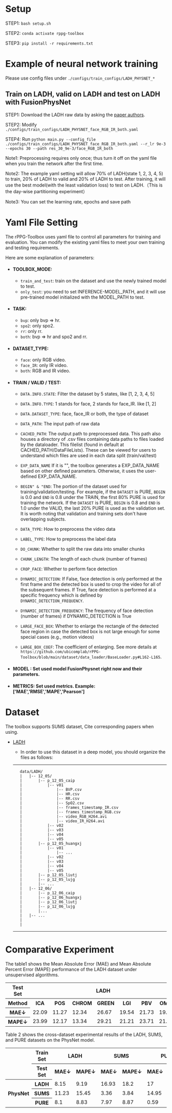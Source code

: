 # Setup

STEP1: `bash setup.sh` 

STEP2: `conda activate rppg-toolbox` 

STEP3: `pip install -r requirements.txt` 

# Example of neural network training

Please use config files under `./configs/train_configs/LADH_PHYSNET_*`

## Train on LADH, valid on LADH and test on LADH with FusionPhysNet 

STEP1: Download the LADH raw data by asking the [paper authors]().

STEP2: Modify `./configs/train_configs/LADH_PHYSNET_face_RGB_IR_both.yaml` 

STEP4: Run `python main.py --config_file ./configs/train_configs/LADH_PHYSNET_face_RGB_IR_both.yaml --r_lr 9e-3 --epochs 30 --path res_30_9e-3/face_RGB_IR_both` 

Note1: Preprocessing requires only once; thus turn it off on the yaml file when you train the network after the first time. 

Note2: The example yaml setting will allow 70% of LADH(state 1, 2, 3, 4, 5) to train, 20% of LADH to valid and 20% of LADH to test. After training, it will use the best model(with the least validation loss) to test on LADH.（This is the day-wise partitioning experiment）

Note3: You can set the learning rate, epochs and save path

# Yaml File Setting
The rPPG-Toolbox uses yaml file to control all parameters for training and evaluation. 
You can modify the existing yaml files to meet your own training and testing requirements.

Here are some explanation of parameters:
* #### TOOLBOX_MODE: 
  * `train_and_test`: train on the dataset and use the newly trained model to test.
  * `only_test`: you need to set INFERENCE-MODEL_PATH, and it will use pre-trained model initialized with the MODEL_PATH to test.
* #### TASK:
  * `bvp`: only bvp => hr.
  * `spo2`: only spo2.
  * `rr`: only rr.
  * `both`: bvp => hr and spo2 and rr.
* #### DATASET_TYPE:
  * `face`: only RGB video.
  * `face_IR`: only IR video.
  * `both`:  RGB and IR video.
* #### TRAIN / VALID / TEST: 
  * `DATA.INFO.STATE`: Filter the dataset by 5 states, like [1, 2, 3, 4, 5]
  * `DATA.INFO.TYPE`: 1 stands for face, 2 stands for face_IR. like [1, 2]
  * `DATA.DATASET_TYPE`: face,  face_IR or both, the type of dataset
  * `DATA_PATH`: The input path of raw data
  * `CACHED_PATH`: The output path to preprocessed data. This path also houses a directory of .csv files containing data paths to files loaded by the dataloader. This filelist (found in default at CACHED_PATH/DataFileLists). These can be viewed for users to understand which files are used in each data split (train/val/test)

  * `EXP_DATA_NAME` If it is "", the toolbox generates a EXP_DATA_NAME based on other defined parameters. Otherwise, it uses the user-defined EXP_DATA_NAME.  
  * `BEGIN" & "END`: The portion of the dataset used for training/validation/testing. For example, if the `DATASET` is PURE, `BEGIN` is 0.0 and `END` is 0.8 under the TRAIN, the first 80% PURE is used for training the network. If the `DATASET` is PURE, `BEGIN` is 0.8 and `END` is 1.0 under the VALID, the last 20% PURE is used as the validation set. It is worth noting that validation and training sets don't have overlapping subjects.  
  * `DATA_TYPE`: How to preprocess the video data
  * `LABEL_TYPE`: How to preprocess the label data
  * `DO_CHUNK`: Whether to split the raw data into smaller chunks
  * `CHUNK_LENGTH`: The length of each chunk (number of frames)
  * `CROP_FACE`: Whether to perform face detection
  * `DYNAMIC_DETECTION`: If False, face detection is only performed at the first frame and the detected box is used to crop the video for all of the subsequent frames. If True, face detection is performed at a specific frequency which is defined by `DYNAMIC_DETECTION_FREQUENCY`. 
  * `DYNAMIC_DETECTION_FREQUENCY`: The frequency of face detection (number of frames) if DYNAMIC_DETECTION is True
  * `LARGE_FACE_BOX`: Whether to enlarge the rectangle of the detected face region in case the detected box is not large enough for some special cases (e.g., motion videos)
  * `LARGE_BOX_COEF`: The coefficient of enlarging. See more details at `https://github.com/ubicomplab/rPPG-Toolbox/blob/main/dataset/data_loader/BaseLoader.py#L162-L165`. 

  
* #### MODEL : Set used model FusionPhysnet right now and their parameters.
* #### METRICS: Set used metrics. Example: ['MAE','RMSE','MAPE','Pearson']

# Dataset
The toolbox supports SUMS dataset, Cite corresponding papers when using.

* [LADH](https://github.com/McJackTang/FusionVitals)
    * In order to use this dataset in a deep model, you should organize the files as follows:
    
    -----------------
         data/LADH/
         |   |-- 12_05/
         |       |-- p_12_05_caip
         |           |-- v01
         |               |-- BVP.csv
         |               |-- HR.csv
         |               |-- RR.csv
         |               |-- SpO2.csv
         |               |-- frames_timestamp_IR.csv
         |               |-- frames_timestamp_RGB.csv
         |               |-- video_RGB_H264.avi
         |               |-- video_IR_H264.avi
         |           |-- v02
         |           |-- v03
         |           |-- v04
         |           |-- v05
         |       |-- p_12_05_huangxj
         |           |-- v01
         |               |-- ...
         |           |-- v02
         |           |-- v03
         |           |-- v04
         |           |-- v05
         |       |-- p_12_05_liutj
         |       |-- p_12_05_lujg
         |       |-- ...
         |   |-- 12_06/
         |       |-- p_12_06_caip
         |       |-- p_12_06_huangxj
         |       |-- p_12_06_liutj
         |       |-- p_12_06_lujg
         |       |...
         |   |-- ...
         |   
         |     
    -----------------

# Comparative Experiment
The table1 shows the Mean Absolute Error (MAE) and Mean Absolute Percent Error (MAPE) performance of the LADH dataset under unsupervised algorithms.
<table> 
    <tr>               
      <th>Test Set</th>
      <th colspan="7">LADH</th>
    </tr>
    <tr>      
      <th>Method</th> 
      <th>ICA</th>
      <th>POS</th>
      <th>CHROM</th>
      <th>GREEN</th>
      <th>LGI</th>
      <th>PBV</th>
      <th>OMIT</th>
      </tr>
     <tr>      
      <th>MAE↓</th> 
      <td>22.09</td>
      <td>11.27</td>
      <td>12.34</td>
      <td>26.67</td>
      <td>19.54</td>
      <td>21.73</td>
      <td>19.52</td>
     </tr>
     <tr>      
      <th>MAPE↓</th> 
      <td>23.99</td>
      <td>12.17</td>
      <td>13.34</td>
      <td>29.21</td>
      <td>21.21</td>
      <td>23.71</td>
      <td>21.19</td>
     </tr>
</table>

Table 2 shows the cross-dataset experimental results of the LADH, SUMS, and PURE datasets on the PhysNet model.
<table> 
    <tr>
      <th rowspan="2"></th> 
      <th>Train Set</th>
      <th colspan="2">LADH</th>
      <th colspan="2">SUMS</th>
      <th colspan="2">PURE</th>
    </tr>
    <tr>               
      <th>Test Set</th>
      <th>MAE↓</th>
      <th>MAPE↓</th>
      <th>MAE↓</th>
      <th>MAPE↓</th>
      <th>MAE↓</th>
      <th>MAPE↓</th>
    </tr>
    <tr>      
      <th rowspan="3">PhysNet</th> 
      <th>LADH</th>
      <td>8.15</td>
      <td>9.19</td>
      <td>16.93</td>
      <td>18.2</td>
      <td>17</td>
      <td>18.78</td>
     </tr>
     <tr>      
      <th>SUMS</th>
      <td>11.23</td>
      <td>15.45</td>
      <td>3.36</td>
      <td>3.84</td>
      <td>14.95</td>
      <td>17.11</td>
     </tr>
     <tr>      
      <th>PURE</th>
      <td>8.1</td>
      <td>8.83</td>
      <td>7.97</td>
      <td>8.87</td>
      <td>0.59</td>
      <td>0.77</td>
     </tr>
</table>
